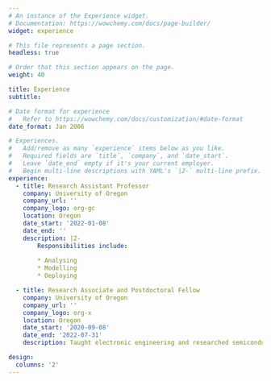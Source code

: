 ```yaml
---
# An instance of the Experience widget.
# Documentation: https://wowchemy.com/docs/page-builder/
widget: experience

# This file represents a page section.
headless: true

# Order that this section appears on the page.
weight: 40

title: Experience
subtitle:

# Date format for experience
#   Refer to https://wowchemy.com/docs/customization/#date-format
date_format: Jan 2006

# Experiences.
#   Add/remove as many `experience` items below as you like.
#   Required fields are `title`, `company`, and `date_start`.
#   Leave `date_end` empty if it's your current employer.
#   Begin multi-line descriptions with YAML's `|2-` multi-line prefix.
experience:
  - title: Research Assistant Professor
    company: University of Oregon
    company_url: ''
    company_logo: org-gc
    location: Oregon
    date_start: '2022-01-08'
    date_end: ''
    description: |2-
        Responsibilities include:
        
        * Analysing
        * Modelling
        * Deploying

  - title: Research Associate and Postdoctoral Fellow
    company: University of Oregon
    company_url: ''
    company_logo: org-x
    location: Oregon
    date_start: '2020-09-08'
    date_end: '2022-07-31'
    description: Taught electronic engineering and researched semiconductor physics.

design:
  columns: '2'
---
```

